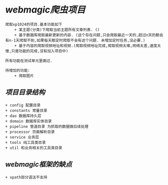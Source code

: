 # ***webmagic爬虫项目***
    爬取xp1024的项目.基本功能如下
        + 某主题(分类)下爬取当前主题所有文章列表. ()
        + 基于数据库爬取最新更新的内容. (这个存在问题,只会爬取最近一天的,超过n天的都会有n-1天爬取不到,如果每天都定时爬取不会有这个问题. 未增加定时任务,没必要.)
        + 基于内容的爬取视频地址和视频.(爬取视频地址完成,爬取视频太难,网络太差,速度太慢,只是功能的完成,没有加入项目中)

    所有功能在测试单元里面过.
    
    待增加的功能:
        + 爬取图片
    
## _项目目录结构_
    + config 配置目录
    + constants 常量目录
    + dao 数据库持久层
    + domain 数据库实体目录
    + pipeline 管道目录 为抓取的数据做后续处理
    + processor 页面解析目录
    + service 业务层
    + tools 纯工具类目录
    + util 和业务相关的工具类目录

## _webmagic框架的缺点_
    + xpath部分语法不支持